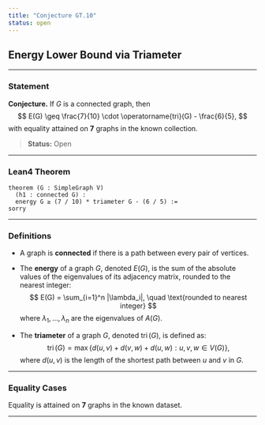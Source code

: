 ```yaml
---
title: "Conjecture GT.10"
status: open
---
```


## Energy Lower Bound via Triameter

---

### Statement

**Conjecture.** If $G$ is a connected graph, then
$$
E(G) \geq \frac{7}{10} \cdot \operatorname{tri}(G) - \frac{6}{5},
$$
with equality attained on **7** graphs in the known collection.

> **Status:** <span class="badge status-open">Open</span>

---

### Lean4 Theorem

```lean
theorem (G : SimpleGraph V)
  (h1 : connected G) :
  energy G ≥ (7 / 10) * triameter G - (6 / 5) :=
sorry
```

---

### Definitions

- A graph is **connected** if there is a path between every pair of vertices.

- The **energy** of a graph $G$, denoted $E(G)$, is the sum of the absolute values of the eigenvalues of its adjacency matrix, rounded to the nearest integer:
  $$
  E(G) = \sum_{i=1}^n |\lambda_i|, \quad \text{rounded to nearest integer}
  $$
  where $\lambda_1, \dots, \lambda_n$ are the eigenvalues of $A(G)$.

- The **triameter** of a graph $G$, denoted $\operatorname{tri}(G)$, is defined as:
  $$
  \operatorname{tri}(G) = \max \{ d(u,v) + d(v,w) + d(u,w) : u,v,w \in V(G) \},
  $$
  where $d(u,v)$ is the length of the shortest path between $u$ and $v$ in $G$.

---

### Equality Cases

Equality is attained on **7** graphs in the known dataset.

---
